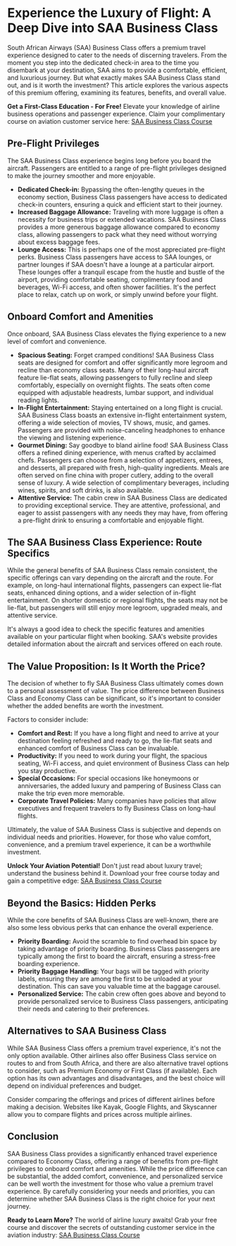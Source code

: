 # Experience the Luxury of Flight: A Deep Dive into SAA Business Class

South African Airways (SAA) Business Class offers a premium travel experience designed to cater to the needs of discerning travelers. From the moment you step into the dedicated check-in area to the time you disembark at your destination, SAA aims to provide a comfortable, efficient, and luxurious journey. But what exactly makes SAA Business Class stand out, and is it worth the investment? This article explores the various aspects of this premium offering, examining its features, benefits, and overall value.

**Get a First-Class Education - For Free!** Elevate your knowledge of airline business operations and passenger experience. Claim your complimentary course on aviation customer service here: [SAA Business Class Course](https://udemywork.com/saa-business-class)

## Pre-Flight Privileges

The SAA Business Class experience begins long before you board the aircraft. Passengers are entitled to a range of pre-flight privileges designed to make the journey smoother and more enjoyable.

*   **Dedicated Check-in:** Bypassing the often-lengthy queues in the economy section, Business Class passengers have access to dedicated check-in counters, ensuring a quick and efficient start to their journey.
*   **Increased Baggage Allowance:** Traveling with more luggage is often a necessity for business trips or extended vacations. SAA Business Class provides a more generous baggage allowance compared to economy class, allowing passengers to pack what they need without worrying about excess baggage fees.
*   **Lounge Access:** This is perhaps one of the most appreciated pre-flight perks. Business Class passengers have access to SAA lounges, or partner lounges if SAA doesn't have a lounge at a particular airport. These lounges offer a tranquil escape from the hustle and bustle of the airport, providing comfortable seating, complimentary food and beverages, Wi-Fi access, and often shower facilities. It's the perfect place to relax, catch up on work, or simply unwind before your flight.

## Onboard Comfort and Amenities

Once onboard, SAA Business Class elevates the flying experience to a new level of comfort and convenience.

*   **Spacious Seating:** Forget cramped conditions! SAA Business Class seats are designed for comfort and offer significantly more legroom and recline than economy class seats. Many of their long-haul aircraft feature lie-flat seats, allowing passengers to fully recline and sleep comfortably, especially on overnight flights. The seats often come equipped with adjustable headrests, lumbar support, and individual reading lights.
*   **In-Flight Entertainment:** Staying entertained on a long flight is crucial. SAA Business Class boasts an extensive in-flight entertainment system, offering a wide selection of movies, TV shows, music, and games. Passengers are provided with noise-canceling headphones to enhance the viewing and listening experience.
*   **Gourmet Dining:** Say goodbye to bland airline food! SAA Business Class offers a refined dining experience, with menus crafted by acclaimed chefs. Passengers can choose from a selection of appetizers, entrees, and desserts, all prepared with fresh, high-quality ingredients. Meals are often served on fine china with proper cutlery, adding to the overall sense of luxury. A wide selection of complimentary beverages, including wines, spirits, and soft drinks, is also available.
*   **Attentive Service:** The cabin crew in SAA Business Class are dedicated to providing exceptional service. They are attentive, professional, and eager to assist passengers with any needs they may have, from offering a pre-flight drink to ensuring a comfortable and enjoyable flight.

## The SAA Business Class Experience: Route Specifics

While the general benefits of SAA Business Class remain consistent, the specific offerings can vary depending on the aircraft and the route. For example, on long-haul international flights, passengers can expect lie-flat seats, enhanced dining options, and a wider selection of in-flight entertainment. On shorter domestic or regional flights, the seats may not be lie-flat, but passengers will still enjoy more legroom, upgraded meals, and attentive service.

It's always a good idea to check the specific features and amenities available on your particular flight when booking. SAA's website provides detailed information about the aircraft and services offered on each route.

## The Value Proposition: Is It Worth the Price?

The decision of whether to fly SAA Business Class ultimately comes down to a personal assessment of value. The price difference between Business Class and Economy Class can be significant, so it's important to consider whether the added benefits are worth the investment.

Factors to consider include:

*   **Comfort and Rest:** If you have a long flight and need to arrive at your destination feeling refreshed and ready to go, the lie-flat seats and enhanced comfort of Business Class can be invaluable.
*   **Productivity:** If you need to work during your flight, the spacious seating, Wi-Fi access, and quiet environment of Business Class can help you stay productive.
*   **Special Occasions:** For special occasions like honeymoons or anniversaries, the added luxury and pampering of Business Class can make the trip even more memorable.
*   **Corporate Travel Policies:** Many companies have policies that allow executives and frequent travelers to fly Business Class on long-haul flights.

Ultimately, the value of SAA Business Class is subjective and depends on individual needs and priorities. However, for those who value comfort, convenience, and a premium travel experience, it can be a worthwhile investment.

**Unlock Your Aviation Potential!** Don't just read about luxury travel; understand the business behind it. Download your free course today and gain a competitive edge: [SAA Business Class Course](https://udemywork.com/saa-business-class)

## Beyond the Basics: Hidden Perks

While the core benefits of SAA Business Class are well-known, there are also some less obvious perks that can enhance the overall experience.

*   **Priority Boarding:** Avoid the scramble to find overhead bin space by taking advantage of priority boarding. Business Class passengers are typically among the first to board the aircraft, ensuring a stress-free boarding experience.
*   **Priority Baggage Handling:** Your bags will be tagged with priority labels, ensuring they are among the first to be unloaded at your destination. This can save you valuable time at the baggage carousel.
*   **Personalized Service:** The cabin crew often goes above and beyond to provide personalized service to Business Class passengers, anticipating their needs and catering to their preferences.

## Alternatives to SAA Business Class

While SAA Business Class offers a premium travel experience, it's not the only option available. Other airlines also offer Business Class service on routes to and from South Africa, and there are also alternative travel options to consider, such as Premium Economy or First Class (if available). Each option has its own advantages and disadvantages, and the best choice will depend on individual preferences and budget.

Consider comparing the offerings and prices of different airlines before making a decision. Websites like Kayak, Google Flights, and Skyscanner allow you to compare flights and prices across multiple airlines.

## Conclusion

SAA Business Class provides a significantly enhanced travel experience compared to Economy Class, offering a range of benefits from pre-flight privileges to onboard comfort and amenities. While the price difference can be substantial, the added comfort, convenience, and personalized service can be well worth the investment for those who value a premium travel experience. By carefully considering your needs and priorities, you can determine whether SAA Business Class is the right choice for your next journey.

**Ready to Learn More?** The world of airline luxury awaits! Grab your free course and discover the secrets of outstanding customer service in the aviation industry: [SAA Business Class Course](https://udemywork.com/saa-business-class)

